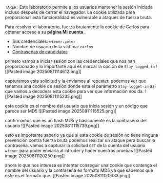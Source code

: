 `TAREA:` Este laboratorio permite a los usuarios mantener la sesión iniciada incluso después de cerrar el navegador. La cookie utilizada para proporcionar esta funcionalidad es vulnerable a ataques de fuerza bruta.

Para resolver el laboratorio, fuerza brutamente la cookie de Carlos para obtener acceso a su **página Mi cuenta** .

- Sus credenciales: `wiener:peter`
- Nombre de usuario de la víctima: `carlos`
- [Contraseñas de candidatos](https://portswigger.net/web-security/authentication/auth-lab-passwords)

primero vamos a iniciar sesión con las credenciales que nos han proporcionado y lo importante aquí es marcar la opción de `Stay logged in`
![[Pasted image 20250811114612.png]]

capturamos esta solicitud y la enviamos al repeater. podemos ver que tenemos una cookie de sesión donde esta el parámetro `Stay-logget-in` así que vamos a decodear esta cookie para ver que información nos da.
![[Pasted image 20250811115235.png]]

esta cookie es el nombre del usuario que inicia sesión y un código que parece ser MD5
![[Pasted image 20250811115525.png]]

confirmamos que es un hash MD5 y básicamente es la contraseña del usuario
![[Pasted image 20250811115739.png]]

esto es importante saberlo ya que si esta cookie de sesión no tiene ninguna prevención contra fuerza bruta podemos realizar un ataque pera buscar la contraseña. vamos a capturar la solicitud `GET` de la cuenta del usuario `wiener` para poder enviarla al intruder y hacer nuestras pruebas
![[Pasted image 20250811120250.png]]

ahora lo que nos interesa es intentar conseguir una cookie que contenga el nombre del usuario y la contraseña en formato MD5 ya que sabemos que este es el formato que 
![[Pasted image 20250811120633.png]]